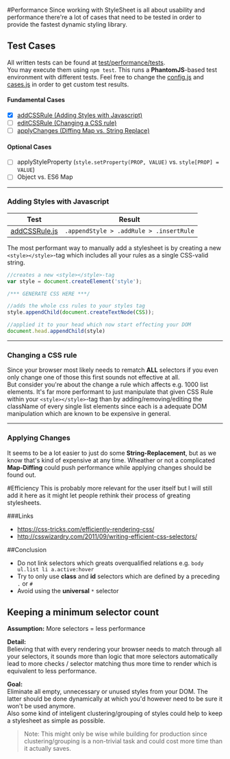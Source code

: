 #Performance
Since working with StyleSheet is all about usability and performance there're a lot of cases that need to be tested in order to provide the fastest dynamic styling library.

## Test Cases
All written tests can be found at [test/performance/tests](test/performance/tests).    
You may execute them using `npm test`. This runs a **PhantomJS**-based test environment with different tests.
Feel free to change the [config.js](test/performance/config.js) and [cases.js](test/performance/cases.js) in order to get custom test results.

#### Fundamental Cases

- [x] [addCSSRule (Adding Styles with Javascript)](#adding-styles-with-javascript)
- [ ] [editCSSRule (Changing a CSS rule)](#changing-a-css-rule)
- [ ] [applyChanges (Diffing Map vs. String Replace)](#applying-changes)

#### Optional Cases

- [ ] applyStyleProperty (`style.setProperty(PROP, VALUE)` vs. `style[PROP] = VALUE`)
- [ ] Object vs. ES6 Map
-----

### Adding Styles with Javascript
| Test | Result |
| ---- | ------ |
|[addCSSRule.js](test/performance/tests/addCSSRule.js) |  `.appendStyle > .addRule > .insertRule`

The most performant way to manually add a stylesheet is by creating a new `<style></style>`-tag which includes all your rules as a single CSS-valid string.

```javascript
//creates a new <style></style>-tag
var style = document.createElement('style');

/*** GENERATE CSS HERE ***/

//adds the whole css rules to your styles tag
style.appendChild(document.createTextNode(CSS));

//applied it to your head which now start effecting your DOM
document.head.appendChild(style)
```
------- 
### Changing a CSS rule
Since your browser most likely needs to rematch **ALL** selectors if you even only change one of those this first sounds not effective at all.     
But consider you're about the change a rule which affects e.g. 1000 list elements. It's far more performant to just manipulate that given CSS Rule within your `<style></style>`-tag than by adding/removing/editing the className of every single list elements since each is a adequate DOM manipulation which are known to be expensive in general.

-------
### Applying Changes
It seems to be a lot easier to just do some **String-Replacement**, but as we know that's kind of expensive at any time. Wheather or not a complicated **Map-Diffing** could push performance while applying changes should be found out.

#Efficiency
This is probably more relevant for the user itself but I will still add it here as it might let people rethink their process of greating stylesheets.

###Links
* https://css-tricks.com/efficiently-rendering-css/
* http://csswizardry.com/2011/09/writing-efficient-css-selectors/

##Conclusion
* Do not link selectors which greats overqualified relations e.g. `body ul.list li a.active:hover`
* Try to only use **class** and **id** selectors which are defined by a preceding `.` or `#`
* Avoid using the **universal** `*` selector


## Keeping a minimum selector count
**Assumption:** More selectors = less performance
    
**Detail:**     
Believing that with every rendering your browser needs to match through all your selectors, it sounds more than logic that more selectors automatically lead to more checks / selector matching thus more time to render which is equivalent to less performance.     

**Goal:**    
Eliminate all empty, unnecessary or unused styles from your DOM. The latter should be done dynamically at which you'd however need to be sure it won't be used anymore.     
Also some kind of inteligent clustering/grouping of styles could help to keep a stylesheet as simple as possible.    
> Note: This might only be wise while building for production since clustering/grouping is a non-trivial task and could cost more time than it actually saves. 
